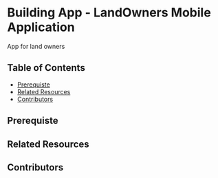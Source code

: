 # Building App - LandOwners Mobile Application
App for land owners

## Table of Contents
- [Prerequiste](#Prerequiste)
- [Related Resources](#Related)
- [Contributors](#Contributors)

## Prerequiste


## Related Resources


## Contributors
